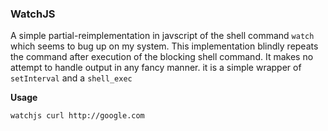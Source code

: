 ### WatchJS

A simple partial-reimplementation in javscript of the shell command `watch` which seems to bug up on my system. 
This implementation blindly repeats the command after execution of the blocking shell command. It makes no attempt
to handle output in any fancy manner. it is a simple wrapper of `setInterval` and a `shell_exec`

**Usage** 

    watchjs curl http://google.com
